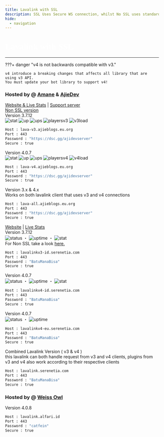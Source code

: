 ```yaml
---
title: Lavalink with SSL
description: SSL Uses Secure WS connection, whilst No SSL uses standard WS. if you want to use the SSL lavalink you need to make sure your bot uses that protocol.
hide:
  - navigation
---
```


<h1 style="font-family:Gotham SSm A;font-size: 2.0em;font-weight: 800;line-height:1.1;color: white;">Lavalink with SSL</h1>

<!-- inject image ad -->
<div data-ea-style="stickybox" class="dark horizontal" data-ea-publisher="darrennathanaelcom" data-ea-type="image"></div>

---

???+ danger "v4 is not backwards compatible with v3."

    v4 introduce a breaking changes that affects all library that are using v3 API.
    You must update your bot library to support v4!

<!-- PLEASE READ -->
<!-- PLEASE READ --> <!-- SUPPORT OTHER CONTRIBUTORS BY PLACING THE NEW LAVALINK AT THE VERY BOTTOM OF THE OTHERS! --> <!-- PLEASE READ -->
<!-- FOR ADVERTISING CONTACT ads@darrennathanael.com , PLEASE READ FAQS FOR MORE INFO! -->
<!-- PLEASE READ -->

### Hosted by @ [Amane](https://amane.my.id) & [AjieDev](https://github.com/AjieDev)
[Website & Live Stats](https://free.lavalink.rf.gd/) | [Support server](https://dsc.gg/ajidevserver) <br />
[Non SSL version](https://lavalink.darrennathanael.com/NoSSL/lavalink-without-ssl/#hosted-by-ajiedev-serenetia-hosting) <br />
Version 3.7.12 <br />
![stat](https://ajieblogs.eu.org/lavalink/v3/badge/Status) ![up](https://ajieblogs.eu.org/lavalink/v3/badge/Uptime) ![ups](https://ajieblogs.eu.org/lavalink/v3/badge/Uptimes) ![playersv3](https://ajieblogs.eu.org/lavalink/v3/badge/Players) ![v3load](https://ajieblogs.eu.org/lavalink/v3/badge/Load)
```bash
Host : lava-v3.ajieblogs.eu.org
Port : 443
Password : "https://dsc.gg/ajidevserver"
Secure : true   
```
Version 4.0.7 <br />
![stat](https://ajieblogs.eu.org/lavalink/v4/badge/Status) ![up](https://ajieblogs.eu.org/lavalink/v4/badge/Uptime) ![ups](https://ajieblogs.eu.org/lavalink/v4/badge/Uptimes) ![playersv4](https://ajieblogs.eu.org/lavalink/v4/badge/Players) ![v4load](https://ajieblogs.eu.org/lavalink/v4/badge/Load)
```bash
Host : lava-v4.ajieblogs.eu.org
Port : 443
Password : "https://dsc.gg/ajidevserver"
Secure : true 
```
Version 3.x & 4.x <br />
Works on both lavalink client that uses v3 and v4 connections
```bash
Host : lava-all.ajieblogs.eu.org
Port : 443
Password : "https://dsc.gg/ajidevserver"
Secure : true 
```
[Website](https://lavalink-info.serenetia.com/) | [Live Stats](https://lavalink-stats.serenetia.com/)<br />
Version 3.7.12 <br />
![status](https://status.serenetia.com/api/badge/7/status?style=flat-square) ・ ![uptime](https://status.serenetia.com/api/badge/7/uptime?style=flat-square) ・ ![stat](https://lavalink-list-api.ajieblogs.eu.org/serenetia-v3/badge/Players) <br />
For Non SSL take a look [here.](https://lavalink.darrennathanael.com/NoSSL/lavalink-without-ssl/#hosted-by-amane)
```bash
Host : lavalinkv3-id.serenetia.com
Port : 443
Password : "BatuManaBisa"
Secure : true
```
Version 4.0.7 <br />
![status](https://status.serenetia.com/api/badge/8/status?style=flat-square) ・ ![uptime](https://status.serenetia.com/api/badge/8/uptime?style=flat-square) ・ ![stat](https://lavalink-list-api.ajieblogs.eu.org/serenetia-v4/badge/Players) <br />
```bash
Host : lavalinkv4-id.serenetia.com
Port : 443
Password : "BatuManaBisa"
Secure : true
```
Version 4.0.7 <br />
![status](https://status.serenetia.com/api/badge/9/status?style=flat-square) ・ ![uptime](https://status.serenetia.com/api/badge/9/uptime?style=flat-square) <br />
```bash
Host : lavalinkv4-eu.serenetia.com
Port : 443
Password : "BatuManaBisa"
Secure : true
```
Combined Lavalink Version ( v3 & v4 ) <br />
this lavalink can both handle request from v3 and v4 clients, plugins from v3 and v4 also work according to their respective clients 
```bash
Host : lavalink.serenetia.com
Port : 443
Password : "BatuManaBisa"
Secure : true
```
### Hosted by @ [Weiss Owl](https://discord.alfari.id)
Version 4.0.8
```bash
Host : lavalink.alfari.id
Port : 443
Password : "catfein"
Secure : true
```
